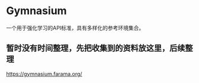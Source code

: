 # Gymnasium

一个用于强化学习的API标准，具有多样化的参考环境集合。

## 暂时没有时间整理，先把收集到的资料放这里，后续整理

https://gymnasium.farama.org/